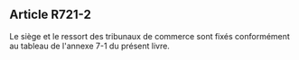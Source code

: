 Article R721-2
----
Le siège et le ressort des tribunaux de commerce sont fixés conformément au
tableau de l'annexe 7-1 du présent livre.

